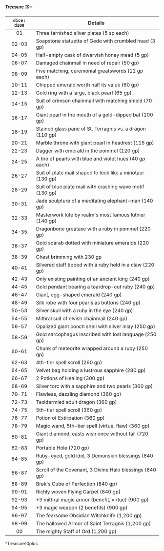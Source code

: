 ##### Treasure 10+
| `dice: d100` | Details                                                    |
|:------------:| ---------------------------------------------------------- |
|      01      | Three tarnished silver plates (5 sp each)                  |
|    02-03     | Soapstone statuette of Gede with crumbled head (3 gp)      |
|    04-05     | Half-empty cask of dwarvish honey mead (5 gp)              |
|    06-07     | Damaged chainmail in need of repair (50 gp)                |
|    08-09     | Five matching, ceremonial greatswords (12 gp each)         |
|    10-11     | Chipped emerald worth half its value (60 gp)               |
|    12-13     | Gold ring with a large, black pearl (65 gp)                |
|    14-15     | Suit of crimson chainmail with matching shield (70 gp)     |
|    16-17     | Giant pearl in the mouth of a gold-dipped bat (100 gp)     |
|    18-19     | Stained glass pane of St. Terragnis vs. a dragon (110 gp)  |
|    20-21     | Marble throne with giant pearl in headrest (115 gp)        |
|    22-23     | Dagger with emerald in the pommel (120 gp)                 |
|    24-25     | A trio of pearls with blue and violet hues (40 gp each)    |
|    26-27     | Suit of plate mail shaped to look like a minotaur (130 gp) |
|    28-29     | Suit of blue plate mail with crashing wave motif (130 gp)  |
|    30-31     | Jade sculpture of a meditating elephant-man (140 gp)       |
|    32-33     | Masterwork lute by realm's most famous luthier (140 gp)    |
|    34-35     | Dragonbone greataxe with a ruby in pommel (220 gp)         |
|    36-37     | Gold scarab dotted with miniature emeralds (220 gp)        |
|    38-39     | Chest brimming with 230 gp                                 |
|    40-41     | Silvered staff tipped with a ruby held in a claw (220 gp)  |
|    42-43     | Only existing painting of an ancient king (240 gp)         |
|    44-45     | Gold pendant bearing a teardrop-cut ruby (240 gp)          |
|    46-47     | Giant, egg-shaped emerald (240 gp)                         |
|    48-49     | Silk robe with four pearls as buttons (240 gp)             |
|    50-53     | Silver skull with a ruby in the eye (240 gp)               |
|    54-55     | Mithral suit of elvish chainmail (240 gp)                  |
|    56-57     | Opalized giant conch shell with silver inlay (250 gp)      |
|    58-59     | Gold sarcophagus inscribed with lost language (250 gp)     |
|    60-61     | Chunk of meteorite wrapped around a ruby (250 gp)          |
|    62-63     | 4th-tier spell scroll (260 gp)                             |
|    64-65     | Velvet bag holding a lustrous sapphire (280 gp)            |
|    66-67     | 2 Potions of Healing (300 gp)                              |
|    68-69     | Silver torc with a sapphire and two pearls (360 gp)        |
|    70-71     | Flawless, dazzling diamond (360 gp)                        |
|    72-73     | Taxidermied adult dragon (360 gp)                          |
|    74-75     | 5th-tier spell scroll (360 gp)                             |
|    76-77     | Potion of Extirpation (360 gp)                             |
|    78-79     | Magic wand, 5th-tier spell (virtue, flaw) (360 gp)         |
|    80-81     | Giant diamond, casts wish once without fail (720 gp)       |
|    82-83     | Portable Hole (720 gp)                                     |
|    84-85     | Ruby-eyed, gold idol, 3 Demonskin blessings (840 gp)       |
|    86-87     | Scroll of the Covenant, 3 Divine Halo blessings (840 gp)   |
|    88-89     | Brak's Cube of Perfection (840 gp)                         |
|    90-91     | Richly woven Flying Carpet (840 gp)                        |
|    92-93     | +3 mithral magic armor (benefit, virtue) (900 gp)          |
|    94-95     | +3 magic weapon (2 benefits) (900 gp)                      |
|    96-97     | The fearsome Obsidian Witchknife (1,200 gp)                |
|    98-99     | The hallowed Armor of Saint Terragnis (1,200 gp)           |
|      00      | The mighty Staff of Ord (1,200 gp)                         |
^Treasure10plus
